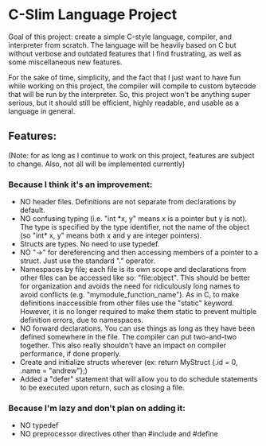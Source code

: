 # C-Slim Language Project

Goal of this project: create a simple C-style language, compiler, and interpreter from scratch. The language will be heavily based on C but without verbose and outdated features that I find frustrating, as well as some miscellaneous new features. 

For the sake of time, simplicity, and the fact that I just want to have fun while working on this project, the compiler will compile to custom bytecode that will be run by the interpreter. So, this project won't be anything super serious, but it should still be efficient, highly readable, and usable as a language in general.

## Features:

(Note: for as long as I continue to work on this project, features are subject to change. Also, not all will be implemented currently)

### Because I think it's an improvement:

* NO header files. Definitions are not separate from declarations by default.
* NO confusing typing (i.e. "int \*x, y" means x is a pointer but y is not). The type is specified by the type identifier, not the name of the object (so "int\* x, y" means both x and y are integer pointers).
* Structs are types. No need to use typedef.
* NO "->" for dereferencing and then accessing members of a pointer to a struct. Just use the standard "." operator.
* Namespaces by file; each file is its own scope and declarations from other files can be accessed like so: "file:object". This should be better for organization and avoids the need for ridiculously long names to avoid conflicts (e.g. "mymodule\_function\_name"). As in C, to make definitions inaccessible from other files use the "static" keyword. However, it is no longer required to make them static to prevent multiple definition errors, due to namespaces.
* NO forward declarations. You can use things as long as they have been defined somewhere in the file. The compiler can put two-and-two together. This also really shouldn't have an impact on compiler performance, if done properly.
* Create and initialize structs wherever (ex: return MyStruct {.id = 0, .name = "andrew"};)
* Added a "defer" statement that will allow you to do schedule statements to be executed upon return, such as closing a file.

### Because I'm lazy and don't plan on adding it:

* NO typedef
* NO preprocessor directives other than #include and #define
